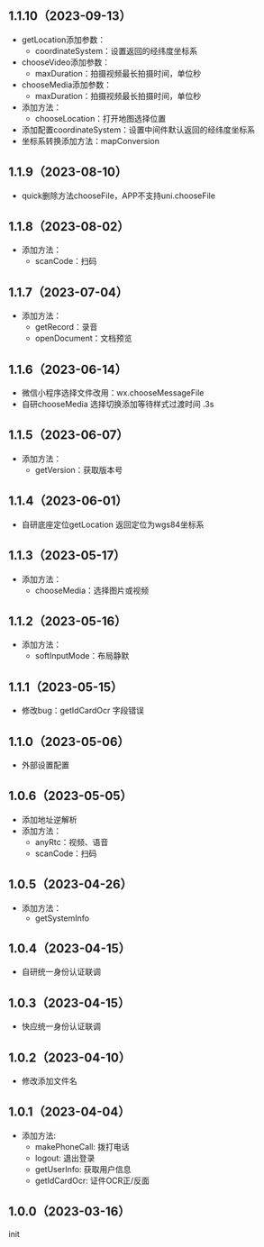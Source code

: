 ## 1.1.10（2023-09-13）
- getLocation添加参数：
	- coordinateSystem：设置返回的经纬度坐标系
- chooseVideo添加参数：
	- maxDuration：拍摄视频最长拍摄时间，单位秒
- chooseMedia添加参数：
	- maxDuration：拍摄视频最长拍摄时间，单位秒
- 添加方法：
	- chooseLocation：打开地图选择位置
- 添加配置coordinateSystem：设置中间件默认返回的经纬度坐标系
- 坐标系转换添加方法：mapConversion
## 1.1.9（2023-08-10）
- quick删除方法chooseFile，APP不支持uni.chooseFile
## 1.1.8（2023-08-02）
- 添加方法：
	- scanCode：扫码
## 1.1.7（2023-07-04）
- 添加方法：
	- getRecord：录音
	- openDocument：文档预览
## 1.1.6（2023-06-14）
- 微信小程序选择文件改用：wx.chooseMessageFile
- 自研chooseMedia 选择切换添加等待样式过渡时间 .3s
## 1.1.5（2023-06-07）
- 添加方法：
	- getVersion：获取版本号
## 1.1.4（2023-06-01）
- 自研底座定位getLocation 返回定位为wgs84坐标系
## 1.1.3（2023-05-17）
- 添加方法：
	- chooseMedia：选择图片或视频
## 1.1.2（2023-05-16）
- 添加方法：
	- softInputMode：布局静默
## 1.1.1（2023-05-15）
- 修改bug：getIdCardOcr 字段错误
## 1.1.0（2023-05-06）
- 外部设置配置
## 1.0.6（2023-05-05）
- 添加地址逆解析
- 添加方法：
	- anyRtc：视频、语音
	- scanCode：扫码
## 1.0.5（2023-04-26）
- 添加方法：
	- getSystemInfo
## 1.0.4（2023-04-15）
- 自研统一身份认证联调
## 1.0.3（2023-04-15）
- 快应统一身份认证联调
## 1.0.2（2023-04-10）
- 修改添加文件名
## 1.0.1（2023-04-04）
- 添加方法: 
	- makePhoneCall: 拨打电话
	- logout: 退出登录
	- getUserInfo: 获取用户信息
	- getIdCardOcr: 证件OCR正/反面
## 1.0.0（2023-03-16）
init
